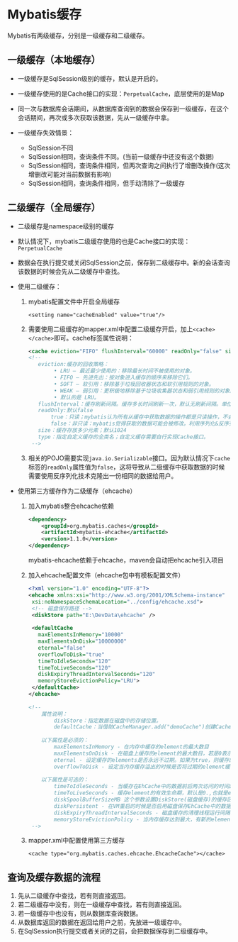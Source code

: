 # Mybatis缓存

Mybatis有两级缓存，分别是一级缓存和二级缓存。

## 一级缓存（本地缓存）

- 一级缓存是SqlSession级别的缓存，默认是开启的。
- 一级缓存使用的是Cache接口的实现：`PerpetualCache`，底层使用的是Map
- 同一次与数据库会话期间，从数据库查询到的数据会保存到一级缓存，在这个会话期间，再次或多次获取该数据，先从一级缓存中拿。

- 一级缓存失效情景：
  - SqlSession不同
  - SqlSession相同，查询条件不同。(当前一级缓存中还没有这个数据)
  - SqlSession相同，查询条件相同，但两次查询之间执行了增删改操作(这次增删改可能对当前数据有影响)
  - SqlSession相同，查询条件相同，但手动清除了一级缓存

## 二级缓存（全局缓存）

- 二级缓存是namespace级别的缓存
- 默认情况下，mybatis二级缓存使用的也是Cache接口的实现：`PerpetualCache`
- 数据会在执行提交或关闭SqlSession之前，保存到二级缓存中。新的会话查询该数据的时候会先从二级缓存中查找。

- 使用二级缓存：

  1. mybatis配置文件中开启全局缓存

     `<setting name="cacheEnabled" value="true"/>`

  2. 需要使用二级缓存的mapper.xml中配置二级缓存开启，加上`<cache></cache>`即可。cache标签属性说明：

     ```xml
     <cache eviction="FIFO" flushInterval="60000" readOnly="false" size="1024"></cache>
     <!--  
     	eviction:缓存的回收策略：
             • LRU – 最近最少使用的：移除最长时间不被使用的对象。
             • FIFO – 先进先出：按对象进入缓存的顺序来移除它们。
             • SOFT – 软引用：移除基于垃圾回收器状态和软引用规则的对象。
             • WEAK – 弱引用：更积极地移除基于垃圾收集器状态和弱引用规则的对象。
             • 默认的是 LRU。
     	flushInterval：缓存刷新间隔。缓存多长时间刷新一次，默认无刷新间隔。单位：毫秒
     	readOnly:默认false
     		true：只读；mybatis认为所有从缓存中获取数据的操作都是只读操作，不会修改数据。为了加快获取速度，直接就会将数据在缓存中的引用交给用户。不安全，速度快
     		false：非只读：mybatis觉得获取的数据可能会被修改。利用序列化&反序列化的技术克隆一份新的数据给用户。安全，速度慢。
     	size：缓存存放多少元素；默认1024
     	type：指定自定义缓存的全类名；自定义缓存需要自行实现Cache接口。
      -->
     ```

  3. 相关的POJO需要实现`java.io.Serializable`接口。因为默认情况下`cache`标签的`readOnly`属性值为`false`，这将导致从二级缓存中获取数据的时候需要使用反序列化技术克隆出一份相同的数据给用户。

- 使用第三方缓存作为二级缓存（ehcache）

  1. 加入mybatis整合ehcache依赖

     ```xml
     <dependency>
         <groupId>org.mybatis.caches</groupId>
         <artifactId>mybatis-ehcache</artifactId>
         <version>1.1.0</version>
     </dependency>
     ```

     mybatis-ehcache依赖于ehcache，maven会自动把ehcache引入项目

  2. 加入ehcache配置文件（ehcache包中有模板配置文件）

     ```xml
     <?xml version="1.0" encoding="UTF-8"?>
     <ehcache xmlns:xsi="http://www.w3.org/2001/XMLSchema-instance"
      xsi:noNamespaceSchemaLocation="../config/ehcache.xsd">
      <!-- 磁盘保存路径 -->
      <diskStore path="E:\DevData\ehcache" />
      
      <defaultCache 
        maxElementsInMemory="10000" 
        maxElementsOnDisk="10000000"
        eternal="false" 
        overflowToDisk="true" 
        timeToIdleSeconds="120"
        timeToLiveSeconds="120" 
        diskExpiryThreadIntervalSeconds="120"
        memoryStoreEvictionPolicy="LRU">
      </defaultCache>
     </ehcache>
      
     <!-- 
         属性说明：
             diskStore：指定数据在磁盘中的存储位置。
             defaultCache：当借助CacheManager.add("demoCache")创建Cache时，EhCache便会采用<defalutCache/>指定的的管理策略
      
         以下属性是必须的：
             maxElementsInMemory - 在内存中缓存的element的最大数目 
             maxElementsOnDisk - 在磁盘上缓存的element的最大数目，若是0表示无穷大
             eternal - 设定缓存的elements是否永远不过期。如果为true，则缓存的数据始终有效，如果为false那么还要根据timeToIdleSeconds，timeToLiveSeconds判断
             overflowToDisk - 设定当内存缓存溢出的时候是否将过期的element缓存到磁盘上
      
         以下属性是可选的：
             timeToIdleSeconds - 当缓存在EhCache中的数据前后两次访问的时间超过timeToIdleSeconds的属性取值时，这些数据便会删除，默认值是0,也就是可闲置时间无穷大
             timeToLiveSeconds - 缓存element的有效生命期，默认是0.,也就是element存活时间无穷大
             diskSpoolBufferSizeMB 这个参数设置DiskStore(磁盘缓存)的缓存区大小.默认是30MB.每个Cache都应该有自己的一个缓冲区.
             diskPersistent - 在VM重启的时候是否启用磁盘保存EhCache中的数据，默认是false。
             diskExpiryThreadIntervalSeconds - 磁盘缓存的清理线程运行间隔，默认是120秒。每个120s，相应的线程会进行一次EhCache中数据的清理工作
             memoryStoreEvictionPolicy - 当内存缓存达到最大，有新的element加入的时候， 移除缓存中element的策略。默认是LRU（最近最少使用），可选的有LFU（最不常使用）和FIFO（先进先出）
      -->
     ```

  3. mapper.xml中配置使用第三方缓存

     `<cache type="org.mybatis.caches.ehcache.EhcacheCache"></cache>`

## 查询及缓存数据的流程

1. 先从二级缓存中查找，若有则直接返回。
2. 若二级缓存中没有，则在一级缓存中查找，若有则直接返回。
3. 若一级缓存中也没有，则从数据库查询数据。
4. 从数据库返回的数据在返回给用户之前，先放进一级缓存中。
5. 在SqlSession执行提交或者关闭的之前，会把数据保存到二级缓存中。